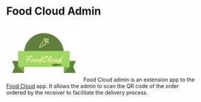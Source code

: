# Food Cloud Admin
<img src="app/src/main/res/drawable/logo.png" width="200"> Food Cloud admin is an extension app to the [Food Cloud](https://github.com/suhaibkazi/FoodCloud) app. It allows the admin to scan the QR code of the order ordered by the receiver to facilitate the delivery process.
